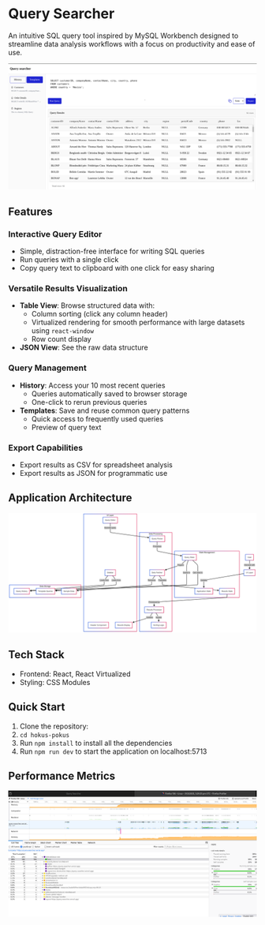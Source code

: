 # Query Searcher

An intuitive SQL query tool inspired by MySQL Workbench designed to streamline data analysis workflows with a focus on productivity and ease of use.

![alt text](image.png)

## Features

### Interactive Query Editor

- Simple, distraction-free interface for writing SQL queries
- Run queries with a single click
- Copy query text to clipboard with one click for easy sharing

### Versatile Results Visualization

- **Table View**: Browse structured data with:
  - Column sorting (click any column header)
  - Virtualized rendering for smooth performance with large datasets using `react-window`
  - Row count display
- **JSON View**: See the raw data structure

### Query Management

- **History**: Access your 10 most recent queries
  - Queries automatically saved to browser storage
  - One-click to rerun previous queries
- **Templates**: Save and reuse common query patterns
  - Quick access to frequently used queries
  - Preview of query text

### Export Capabilities

- Export results as CSV for spreadsheet analysis
- Export results as JSON for programmatic use

## Application Architecture

![alt text](applicationArchitecture.png)

## Tech Stack

- Frontend: React, React Virtualized
- Styling: CSS Modules

## Quick Start

1. Clone the repository:
2. `cd hokus-pokus`
3. Run `npm install` to install all the dependencies
4. Run `npm run dev` to start the application on localhost:5713

## Performance Metrics

![alt text](image-1.png)